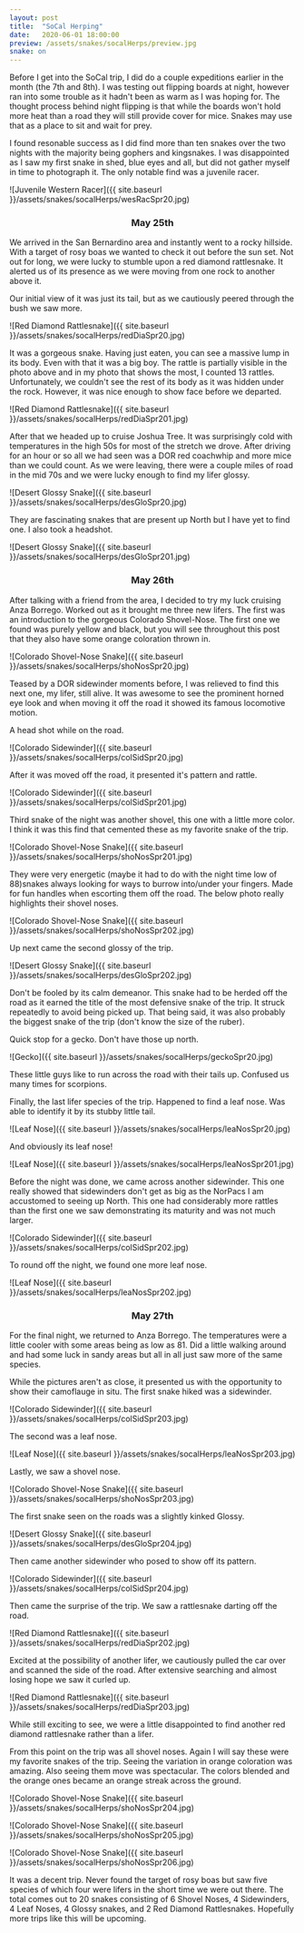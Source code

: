 ```yaml
---
layout: post
title:  "SoCal Herping"
date:   2020-06-01 18:00:00
preview: /assets/snakes/socalHerps/preview.jpg
snake: on
---
```


Before I get into the SoCal trip, I did do a couple expeditions earlier in the month (the 7th and 8th). I was testing out flipping boards at night, however ran into some trouble as it hadn't been as warm as I was hoping for. The thought process behind night flipping is that while the boards won't hold more heat than a road they will still provide cover for mice. Snakes may use that as a place to sit and wait for prey.

I found resonable success as I did find more than ten snakes over the two nights with the majority being gophers and kingsnakes. I was disappointed as I saw my first snake in shed, blue eyes and all, but did not gather myself in time to photograph it. The only notable find was a juvenile racer.

![Juvenile Western Racer]({{ site.baseurl }}/assets/snakes/socalHerps/wesRacSpr20.jpg)

<div align="center"><h3> May 25th </h3></div>

We arrived in the San Bernardino area and instantly went to a rocky hillside. With a target of rosy boas we wanted to check it out before the sun set. Not out for long, we were lucky to stumble upon a red diamond rattlesnake. It alerted us of its presence as we were moving from one rock to another above it. 

Our initial view of it was just its tail, but as we cautiously peered through the bush we saw more.

![Red Diamond Rattlesnake]({{ site.baseurl }}/assets/snakes/socalHerps/redDiaSpr20.jpg)

It was a gorgeous snake. Having just eaten, you can see a massive lump in its body. Even with that it was a big boy. The rattle is partially visible in the photo above and in my photo that shows the most, I counted 13 rattles. Unfortunately, we couldn't see the rest of its body as it was hidden under the rock. However, it was nice enough to show face before we departed. 

![Red Diamond Rattlesnake]({{ site.baseurl }}/assets/snakes/socalHerps/redDiaSpr201.jpg)

After that we headed up to cruise Joshua Tree. It was surprisingly cold with temperatures in the high 50s for most of the stretch we drove. After driving for an hour or so all we had seen was a DOR red coachwhip and more mice than we could count. As we were leaving, there were a couple miles of road in the mid 70s and we were lucky enough to find my lifer glossy. 

![Desert Glossy Snake]({{ site.baseurl }}/assets/snakes/socalHerps/desGloSpr20.jpg)

They are fascinating snakes that are present up North but I have yet to find one. I also took a headshot.

![Desert Glossy Snake]({{ site.baseurl }}/assets/snakes/socalHerps/desGloSpr201.jpg)

<div align="center"><h3> May 26th </h3></div>

After talking with a friend from the area, I decided to try my luck cruising Anza Borrego. Worked out as it brought me three new lifers. The first was an introduction to the gorgeous Colorado Shovel-Nose. The first one we found was purely yellow and black, but you will see throughout this post that they also have some orange coloration thrown in.

![Colorado Shovel-Nose Snake]({{ site.baseurl }}/assets/snakes/socalHerps/shoNosSpr20.jpg)

Teased by a DOR sidewinder moments before, I was relieved to find this next one, my lifer, still alive. It was awesome to see the prominent horned eye look and when moving it off the road it showed its famous locomotive motion.

A head shot while on the road.

![Colorado Sidewinder]({{ site.baseurl }}/assets/snakes/socalHerps/colSidSpr20.jpg)

After it was moved off the road, it presented it's pattern and rattle. 

![Colorado Sidewinder]({{ site.baseurl }}/assets/snakes/socalHerps/colSidSpr201.jpg)

Third snake of the night was another shovel, this one with a little more color. I think it was this find that cemented these as my favorite snake of the trip.

![Colorado Shovel-Nose Snake]({{ site.baseurl }}/assets/snakes/socalHerps/shoNosSpr201.jpg)

They were very energetic (maybe it had to do with the night time low of 88)snakes always looking for ways to burrow into/under your fingers. Made for fun handles when escorting them off the road. The below photo really highlights their shovel noses.

![Colorado Shovel-Nose Snake]({{ site.baseurl }}/assets/snakes/socalHerps/shoNosSpr202.jpg)

Up next came the second glossy of the trip. 

![Desert Glossy Snake]({{ site.baseurl }}/assets/snakes/socalHerps/desGloSpr202.jpg)

Don't be fooled by its calm demeanor. This snake had to be herded off the road as it earned the title of the most defensive snake of the trip. It struck repeatedly to avoid being picked up. That being said, it was also probably the biggest snake of the trip (don't know the size of the ruber).

Quick stop for a gecko. Don't have those up north.

![Gecko]({{ site.baseurl }}/assets/snakes/socalHerps/geckoSpr20.jpg)

These little guys like to run across the road with their tails up. Confused us many times for scorpions.

Finally, the last lifer species of the trip. Happened to find a leaf nose. Was able to identify it by its stubby little tail.

![Leaf Nose]({{ site.baseurl }}/assets/snakes/socalHerps/leaNosSpr20.jpg)

And obviously its leaf nose!

![Leaf Nose]({{ site.baseurl }}/assets/snakes/socalHerps/leaNosSpr201.jpg)

Before the night was done, we came across another sidewinder. This one really showed that sidewinders don't get as big as the NorPacs I am accustomed to seeing up North. This one had considerably more rattles than the first one we saw demonstrating its maturity and was not much larger.

![Colorado Sidewinder]({{ site.baseurl }}/assets/snakes/socalHerps/colSidSpr202.jpg)

To round off the night, we found one more leaf nose. 

![Leaf Nose]({{ site.baseurl }}/assets/snakes/socalHerps/leaNosSpr202.jpg)

<div align="center"><h3> May 27th </h3></div>

For the final night, we returned to Anza Borrego. The temperatures were a little cooler with some areas being as low as 81. Did a little walking around and had some luck in sandy areas but all in all just saw more of the same species. 

While the pictures aren't as close, it presented us with the opportunity to show their camoflauge in situ. The first snake hiked was a sidewinder.

![Colorado Sidewinder]({{ site.baseurl }}/assets/snakes/socalHerps/colSidSpr203.jpg)

The second was a leaf nose.

![Leaf Nose]({{ site.baseurl }}/assets/snakes/socalHerps/leaNosSpr203.jpg)

Lastly, we saw a shovel nose.

![Colorado Shovel-Nose Snake]({{ site.baseurl }}/assets/snakes/socalHerps/shoNosSpr203.jpg)

The first snake seen on the roads was a slightly kinked Glossy.

![Desert Glossy Snake]({{ site.baseurl }}/assets/snakes/socalHerps/desGloSpr204.jpg)

Then came another sidewinder who posed to show off its pattern.

![Colorado Sidewinder]({{ site.baseurl }}/assets/snakes/socalHerps/colSidSpr204.jpg)

Then came the surprise of the trip. We saw a rattlesnake darting off the road.

![Red Diamond Rattlesnake]({{ site.baseurl }}/assets/snakes/socalHerps/redDiaSpr202.jpg)

Excited at the possibility of another lifer, we cautiously pulled the car over and scanned the side of the road. After extensive searching and almost losing hope we saw it curled up.

![Red Diamond Rattlesnake]({{ site.baseurl }}/assets/snakes/socalHerps/redDiaSpr203.jpg)

While still exciting to see, we were a little disappointed to find another red diamond rattlesnake rather than a lifer. 

From this point on the trip was all shovel noses. Again I will say these were my favorite snakes of the trip. Seeing the variation in orange coloration was amazing. Also seeing them move was spectacular. The colors blended and the orange ones became an orange streak across the ground.

![Colorado Shovel-Nose Snake]({{ site.baseurl }}/assets/snakes/socalHerps/shoNosSpr204.jpg)

![Colorado Shovel-Nose Snake]({{ site.baseurl }}/assets/snakes/socalHerps/shoNosSpr205.jpg)

![Colorado Shovel-Nose Snake]({{ site.baseurl }}/assets/snakes/socalHerps/shoNosSpr206.jpg)

It was a decent trip. Never found the target of rosy boas but saw five species of which four were lifers in the short time we were out there. The total comes out to 20 snakes consisting of 6 Shovel Noses, 4 Sidewinders, 4 Leaf Noses, 4 Glossy snakes, and 2 Red Diamond Rattlesnakes. Hopefully more trips like this will be upcoming. 